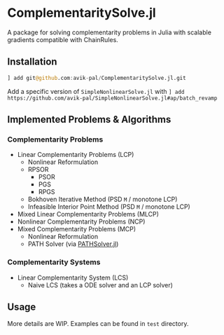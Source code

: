 # ComplementaritySolve.jl

A package for solving complementarity problems in Julia with scalable gradients compatible
with ChainRules.

## Installation

```julia
] add git@github.com:avik-pal/ComplementaritySolve.jl.git
```

Add a specific version of `SimpleNonlinearSolve.jl` with
`] add https://github.com/avik-pal/SimpleNonlinearSolve.jl#ap/batch_revamp`

## Implemented Problems & Algorithms

### Complementarity Problems

* Linear Complementarity Problems (LCP)
  * Nonlinear Reformulation
  * RPSOR
    * PSOR
    * PGS
    * RPGS
  * Bokhoven Iterative Method (PSD `M` / monotone LCP)
  * Infeasible Interior Point Method (PSD `M` / monotone LCP)
* Mixed Linear Complementarity Problems (MLCP)
* Nonlinear Complementarity Problems (NCP)
* Mixed Complementarity Problems (MCP)
  * Nonlinear Reformulation
  * PATH Solver (via [PATHSolver.jl](https://github.com/chkwon/PATHSolver.jl))

### Complementarity Systems

* Linear Complementarity System (LCS)
  * Naive LCS (takes a ODE solver and an LCP solver)

## Usage

More details are WIP. Examples can be found in `test` directory.
